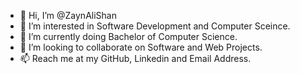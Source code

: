 - 👋 Hi, I’m @ZaynAliShan
- 👀 I’m interested in Software Development and Computer Sceince.
- 🌱 I’m currently doing Bachelor of Computer Science.
- 💞️ I’m looking to collaborate on Software and Web Projects.
- 📫 Reach me at my GitHub, Linkedin and Email Address.

<!---
ZaynAliShan/ZaynAliShan is a ✨ special ✨ repository because its `README.md` (this file) appears on your GitHub profile.
You can click the Preview link to take a look at your changes.
--->
